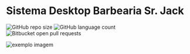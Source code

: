 # Sistema Desktop Barbearia Sr. Jack

![GitHub repo size](https://img.shields.io/github/repo-size/zjooy/barbeariaSrJack-Desktop?style=for-the-badge)
![GitHub language count](https://img.shields.io/github/languages/count/zjooy/barbeariaSrJack-Desktop?style=for-the-badge)
![Bitbucket open pull requests](https://img.shields.io/bitbucket/pr-raw/zjooy/barbeariaSrJack-Desktop?style=for-the-badge)

<img src="exemplo-image.png" alt="exemplo imagem">
